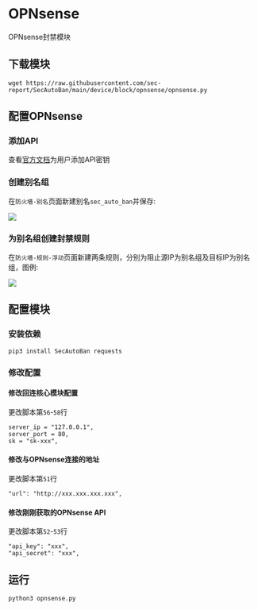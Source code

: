 # OPNsense

OPNsense封禁模块

## 下载模块

```
wget https://raw.githubusercontent.com/sec-report/SecAutoBan/main/device/block/opnsense/opnsense.py
```

## 配置OPNsense

### 添加API

查看[官方文档](https://docs.opnsense.org/development/how-tos/api.html)为用户添加API密钥

### 创建别名组

在`防火墙-别名`页面新建别名`sec_auto_ban`并保存:

![](./img/1.jpg)

### 为别名组创建封禁规则

在`防火墙-规则-浮动`页面新建两条规则，分别为阻止源IP为别名组及目标IP为别名组，图例:

![](./img/2.jpg)

## 配置模块

### 安装依赖

```
pip3 install SecAutoBan requests
```

### 修改配置

#### 修改回连核心模块配置

更改脚本第`56`-`58`行

```
server_ip = "127.0.0.1",
server_port = 80,
sk = "sk-xxx",
```

#### 修改与OPNsense连接的地址

更改脚本第`51`行

```
"url": "http://xxx.xxx.xxx.xxx",
```

#### 修改刚刚获取的OPNsense API

更改脚本第`52`-`53`行

```
"api_key": "xxx",
"api_secret": "xxx",
```

## 运行

```shell
python3 opnsense.py
```
